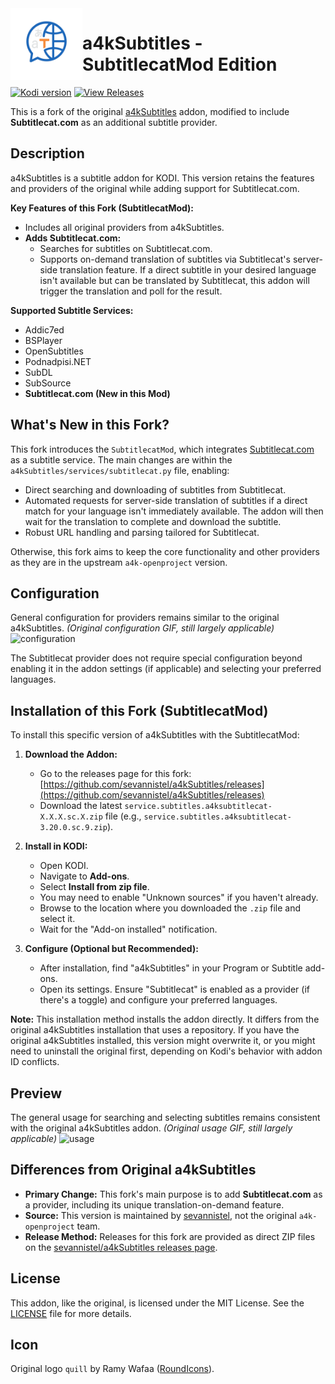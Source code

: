 <img align="left" width="115px" height="115px" src="icon.png">

# a4kSubtitles - SubtitlecatMod Edition
[![Kodi version](https://img.shields.io/badge/kodi%20versions-20--21-blue)](https://kodi.tv/)
[![View Releases](https://img.shields.io/badge/releases-on%20GitHub-blue)](https://github.com/sevannistel/a4kSubtitles/releases)

This is a fork of the original [a4kSubtitles](https://github.com/a4k-openproject/a4kSubtitles) addon, modified to include **Subtitlecat.com** as an additional subtitle provider.

## Description

a4kSubtitles is a subtitle addon for KODI. This version retains the features and providers of the original while adding support for Subtitlecat.com.

**Key Features of this Fork (SubtitlecatMod):**
*   Includes all original providers from a4kSubtitles.
*   **Adds Subtitlecat.com:**
    *   Searches for subtitles on Subtitlecat.com.
    *   Supports on-demand translation of subtitles via Subtitlecat's server-side translation feature. If a direct subtitle in your desired language isn't available but can be translated by Subtitlecat, this addon will trigger the translation and poll for the result.

**Supported Subtitle Services:**
*   Addic7ed
*   BSPlayer
*   OpenSubtitles
*   Podnadpisi.NET
*   SubDL
*   SubSource
*   **Subtitlecat.com (New in this Mod)**

## What's New in this Fork?

This fork introduces the `SubtitlecatMod`, which integrates [Subtitlecat.com](https://www.subtitlecat.com) as a subtitle service. The main changes are within the `a4kSubtitles/services/subtitlecat.py` file, enabling:
*   Direct searching and downloading of subtitles from Subtitlecat.
*   Automated requests for server-side translation of subtitles if a direct match for your language isn't immediately available. The addon will then wait for the translation to complete and download the subtitle.
*   Robust URL handling and parsing tailored for Subtitlecat.

Otherwise, this fork aims to keep the core functionality and other providers as they are in the upstream `a4k-openproject` version.

## Configuration
General configuration for providers remains similar to the original a4kSubtitles.
*(Original configuration GIF, still largely applicable)*
![configuration](https://media.giphy.com/media/kewuE4BgfOnFin0vEC/source.gif)

The Subtitlecat provider does not require special configuration beyond enabling it in the addon settings (if applicable) and selecting your preferred languages.

## Installation of this Fork (SubtitlecatMod)

To install this specific version of a4kSubtitles with the SubtitlecatMod:

1.  **Download the Addon:**
    *   Go to the releases page for this fork: [https://github.com/sevannistel/a4kSubtitles/releases](https://github.com/sevannistel/a4kSubtitles/releases)
    *   Download the latest `service.subtitles.a4ksubtitlecat-X.X.X.sc.X.zip` file (e.g., `service.subtitles.a4ksubtitlecat-3.20.0.sc.9.zip`).

2.  **Install in KODI:**
    *   Open KODI.
    *   Navigate to **Add-ons**.
    *   Select **Install from zip file**.
    *   You may need to enable "Unknown sources" if you haven't already.
    *   Browse to the location where you downloaded the `.zip` file and select it.
    *   Wait for the "Add-on installed" notification.

3.  **Configure (Optional but Recommended):**
    *   After installation, find "a4kSubtitles" in your Program or Subtitle add-ons.
    *   Open its settings. Ensure "Subtitlecat" is enabled as a provider (if there's a toggle) and configure your preferred languages.

**Note:** This installation method installs the addon directly. It differs from the original a4kSubtitles installation that uses a repository. If you have the original a4kSubtitles installed, this version might overwrite it, or you might need to uninstall the original first, depending on Kodi's behavior with addon ID conflicts.

## Preview
The general usage for searching and selecting subtitles remains consistent with the original a4kSubtitles addon.
*(Original usage GIF, still largely applicable)*
![usage](https://media.giphy.com/media/QTmhgEJTpTPTPxByfj/source.gif)

## Differences from Original a4kSubtitles

*   **Primary Change:** This fork's main purpose is to add **Subtitlecat.com** as a provider, including its unique translation-on-demand feature.
*   **Source:** This version is maintained by [sevannistel](https://github.com/sevannistel), not the original `a4k-openproject` team.
*   **Release Method:** Releases for this fork are provided as direct ZIP files on the [sevannistel/a4kSubtitles releases page](https://github.com/sevannistel/a4kSubtitles/releases).

## License

This addon, like the original, is licensed under the MIT License. See the [LICENSE](LICENSE) file for more details.

## Icon

Original logo `quill` by Ramy Wafaa ([RoundIcons](https://roundicons.com)).